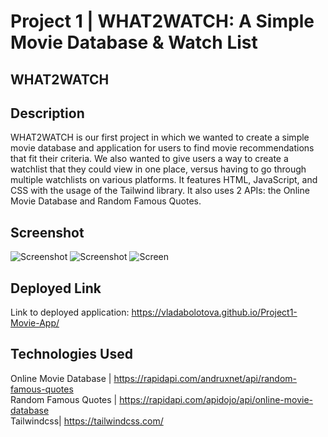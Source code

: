 # Project 1 | WHAT2WATCH: A Simple Movie Database & Watch List
## WHAT2WATCH
## Description
WHAT2WATCH is our first project in which we wanted to create a simple movie database and application for users to find movie recommendations that fit their criteria. We also wanted to give users a way to create a watchlist that they could view in one place, versus having to go through multiple watchlists on various platforms. It features HTML, JavaScript, and CSS with the usage of the Tailwind library. It also uses 2 APIs: the Online Movie Database and Random Famous Quotes.  
## Screenshot
![Screenshot](https://github.com/VladaBolotova/Project1-Movie-App/blob/main/assets/IMG/SS1.png)
![Screenshot](https://github.com/VladaBolotova/Project1-Movie-App/blob/main/assets/IMG/SS2.png)
![Screen](https://github.com/VladaBolotova/Project1-Movie-App/blob/main/assets/IMG/SS3.png)
## Deployed Link
Link to deployed application:
https://vladabolotova.github.io/Project1-Movie-App/
## Technologies Used
Online Movie Database |
https://rapidapi.com/andruxnet/api/random-famous-quotes
<br>
Random Famous Quotes |
https://rapidapi.com/apidojo/api/online-movie-database
<br>
Tailwindcss|
https://tailwindcss.com/
